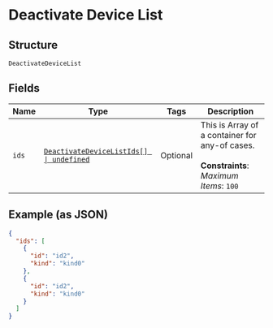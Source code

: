 
# Deactivate Device List

## Structure

`DeactivateDeviceList`

## Fields

| Name | Type | Tags | Description |
|  --- | --- | --- | --- |
| `ids` | [`DeactivateDeviceListIds[] \| undefined`](../../doc/models/containers/deactivate-device-list-ids.md) | Optional | This is Array of a container for any-of cases.<br><br>**Constraints**: *Maximum Items*: `100` |

## Example (as JSON)

```json
{
  "ids": [
    {
      "id": "id2",
      "kind": "kind0"
    },
    {
      "id": "id2",
      "kind": "kind0"
    }
  ]
}
```


